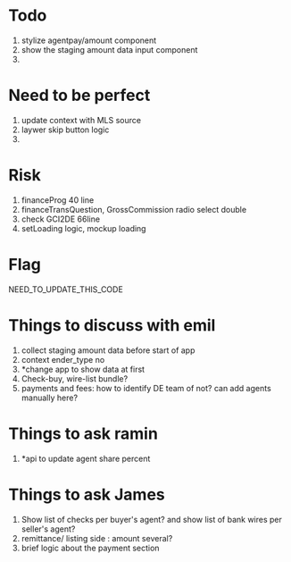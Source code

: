 # Todo
1. stylize agentpay/amount component
2. show the staging amount data input component
3. 

# Need to be perfect
1. update context with MLS source
2. laywer skip button logic
3. 

# Risk
1. financeProg 40 line
2. financeTransQuestion, GrossCommission radio select double
3. check GCI2DE 66line
4. setLoading logic, mockup loading

# Flag
NEED_TO_UPDATE_THIS_CODE

# Things to discuss with emil
1. collect staging amount data before start of app
2. context ender_type no
3. *change app to show data at first
4. Check-buy, wire-list bundle?
5. payments and fees: how to identify DE team of  not? can add agents manually here?

# Things to ask ramin
1. *api to update agent share percent

# Things to ask James
1. Show list of checks per buyer's agent? and show list of bank wires per seller's agent?
2. remittance/ listing side : amount several?
4. brief logic about the payment section


